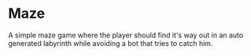 # Maze
A simple maze game where the player should find it's way out in an auto generated labyrinth while avoiding a bot that tries to catch him.
